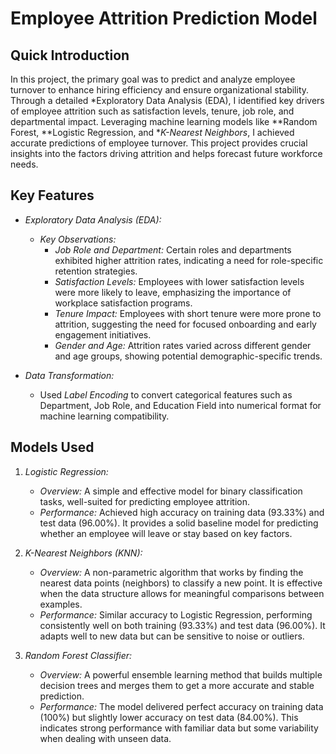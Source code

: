 # Employee Attrition Prediction Model

## Quick Introduction

In this project, the primary goal was to predict and analyze employee turnover to enhance hiring efficiency and ensure organizational stability. Through a detailed *Exploratory Data Analysis (EDA), I identified key drivers of employee attrition such as satisfaction levels, tenure, job role, and departmental impact. Leveraging machine learning models like **Random Forest, **Logistic Regression, and **K-Nearest Neighbors*, I achieved accurate predictions of employee turnover. This project provides crucial insights into the factors driving attrition and helps forecast future workforce needs.

## Key Features

- *Exploratory Data Analysis (EDA):*
  - *Key Observations:*
    - *Job Role and Department:* Certain roles and departments exhibited higher attrition rates, indicating a need for role-specific retention strategies.
    - *Satisfaction Levels:* Employees with lower satisfaction levels were more likely to leave, emphasizing the importance of workplace satisfaction programs.
    - *Tenure Impact:* Employees with short tenure were more prone to attrition, suggesting the need for focused onboarding and early engagement initiatives.
    - *Gender and Age:* Attrition rates varied across different gender and age groups, showing potential demographic-specific trends.

- *Data Transformation:* 
  - Used *Label Encoding* to convert categorical features such as Department, Job Role, and Education Field into numerical format for machine learning compatibility.

## Models Used

1. *Logistic Regression:*
   - *Overview:* A simple and effective model for binary classification tasks, well-suited for predicting employee attrition.
   - *Performance:* Achieved high accuracy on training data (93.33%) and test data (96.00%). It provides a solid baseline model for predicting whether an employee will leave or stay based on key factors.

2. *K-Nearest Neighbors (KNN):*
   - *Overview:* A non-parametric algorithm that works by finding the nearest data points (neighbors) to classify a new point. It is effective when the data structure allows for meaningful comparisons between examples.
   - *Performance:* Similar accuracy to Logistic Regression, performing consistently well on both training (93.33%) and test data (96.00%). It adapts well to new data but can be sensitive to noise or outliers.

3. *Random Forest Classifier:*
   - *Overview:* A powerful ensemble learning method that builds multiple decision trees and merges them to get a more accurate and stable prediction.
   - *Performance:* The model delivered perfect accuracy on training data (100%) but slightly lower accuracy on test data (84.00%). This indicates strong performance with familiar data but some variability when dealing with unseen data.
